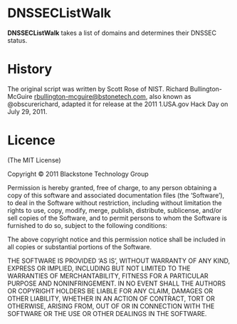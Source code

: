 DNSSECListWalk
==============

**DNSSECListWalk** takes a list of domains and determines their DNSSEC status.

History
=======

The original script was written by Scott Rose of NIST.
Richard Bullington-McGuire <rbullington-mcguire@bstonetech.com>, 
also known as @obscurerichard, adapted it for release at the 2011 1.USA.gov 
Hack Day on July 29, 2011.

Licence
=======

(The MIT License)

Copyright © 2011 Blackstone Technology Group

Permission is hereby granted, free of charge, to any person obtaining a copy of
this software and associated documentation files (the ‘Software’), to deal in
the Software without restriction, including without limitation the rights to
use, copy, modify, merge, publish, distribute, sublicense, and/or sell copies of
the Software, and to permit persons to whom the Software is furnished to do so,
subject to the following conditions:

The above copyright notice and this permission notice shall be included in all
copies or substantial portions of the Software.

THE SOFTWARE IS PROVIDED ‘AS IS’, WITHOUT WARRANTY OF ANY KIND, EXPRESS OR
IMPLIED, INCLUDING BUT NOT LIMITED TO THE WARRANTIES OF MERCHANTABILITY, FITNESS
FOR A PARTICULAR PURPOSE AND NONINFRINGEMENT. IN NO EVENT SHALL THE AUTHORS OR
COPYRIGHT HOLDERS BE LIABLE FOR ANY CLAIM, DAMAGES OR OTHER LIABILITY, WHETHER
IN AN ACTION OF CONTRACT, TORT OR OTHERWISE, ARISING FROM, OUT OF OR IN
CONNECTION WITH THE SOFTWARE OR THE USE OR OTHER DEALINGS IN THE SOFTWARE.
